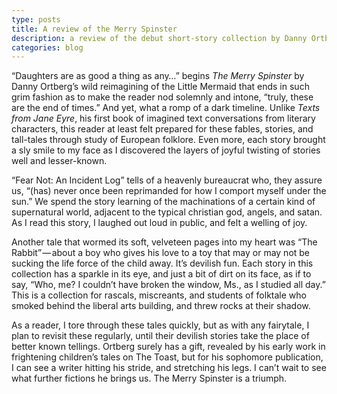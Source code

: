 ```yaml
---
type: posts
title: A review of the Merry Spinster
description: a review of the debut short-story collection by Danny Ortberg
categories: blog
---
```


“Daughters are as good a thing as any…” begins _The Merry Spinster_ by Danny Ortberg’s wild reimagining of the Little Mermaid that ends in such grim fashion as to make the reader nod solemnly and intone, “truly, these are the end of times.” And yet, what a romp of a dark timeline. Unlike _Texts from Jane Eyre_, his first book of imagined text conversations from literary characters, this reader at least felt prepared for these fables, stories, and tall-tales through study of European folklore. Even more, each story brought a sly smile to my face as I discovered the layers of joyful twisting of stories well and lesser-known.

“Fear Not: An Incident Log” tells of a heavenly bureaucrat who, they assure us, “(has) never once been reprimanded for how I comport myself under the sun.” We spend the story learning of the machinations of a certain kind of supernatural world, adjacent to the typical christian god, angels, and satan. As I read this story, I laughed out loud in public, and felt a welling of joy.

Another tale that wormed its soft, velveteen pages into my heart was “The Rabbit” — about a boy who gives his love to a toy that may or may not be sucking the life force of the child away. It’s devilish fun. Each story in this collection has a sparkle in its eye, and just a bit of dirt on its face, as if to say, “Who, me? I couldn’t have broken the window, Ms., as I studied all day.” This is a collection for rascals, miscreants, and students of folktale who smoked behind the liberal arts building, and threw rocks at their shadow.

As a reader, I tore through these tales quickly, but as with any fairytale, I plan to revisit these regularly, until their devilish stories take the place of better known tellings. Ortberg surely has a gift, revealed by his early work in frightening children’s tales on The Toast, but for his sophomore publication, I can see a writer hitting his stride, and stretching his legs. I can’t wait to see what further fictions he brings us. The Merry Spinster is a triumph.
